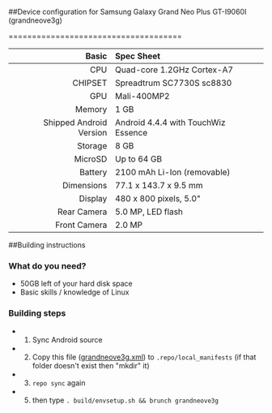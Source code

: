 ##Device configuration for Samsung Galaxy Grand Neo Plus GT-I9060I (grandneove3g)

=====================================

Basic   | Spec Sheet
-------:|:-------------------------
CPU     | Quad-core 1.2GHz Cortex-A7
CHIPSET | Spreadtrum SC7730S sc8830
GPU     | Mali-400MP2
Memory  | 1 GB
Shipped Android Version | Android 4.4.4 with TouchWiz Essence
Storage | 8 GB
MicroSD | Up to 64 GB
Battery | 2100 mAh Li-Ion (removable)
Dimensions | 77.1 x 143.7 x 9.5 mm
Display | 480 x 800 pixels, 5.0"
Rear Camera  | 5.0 MP, LED flash
Front Camera | 2.0 MP

##Building instructions

### What do you need?
* 50GB left of your hard disk space
* Basic skills / knowledge of Linux

### Building steps
* 1. Sync Android source
* 2. Copy this file ([grandneove3g.xml](https://github.com/hash07/android_local_manifests/blob/cm-14.1/grandneove3g.xml)) to `.repo/local_manifests` (if that folder doesn't exist then "mkdir" it)
* 3. `repo sync` again
* 5. then type `. build/envsetup.sh && brunch grandneove3g`